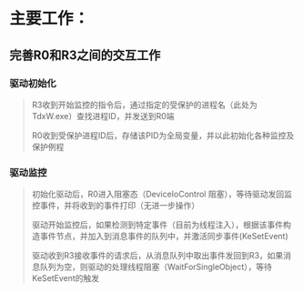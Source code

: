 ﻿# 主要工作：

## 完善R0和R3之间的交互工作

### 驱动初始化

> R3收到开始监控的指令后，通过指定的受保护的进程名（此处为TdxW.exe）查找进程ID，并发送到R0端
>
> R0收到受保护进程ID后，存储该PID为全局变量，并以此初始化各种监控及保护例程

### 驱动监控

> 初始化驱动后，R0进入阻塞态（DeviceIoControl 阻塞），等待驱动发回监控事件，并将收到的事件打印（无进一步操作）
>
> 驱动开始监控后，如果检测到特定事件（目前为线程注入），根据该事件构造事件节点，并加入到消息事件的队列中，并激活同步事件(KeSetEvent)
>
> 驱动收到R3接收事件的请求后，从消息队列中取出事件发回到R3，如果消息队列为空，则驱动的处理线程阻塞（WaitForSingleObject），等待 KeSetEvent的触发